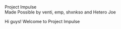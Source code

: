 Project Impulse  
Made Possible by venti, emp, shxnkso and Hetero Joe

Hi guys! Welcome to Project Impulse


